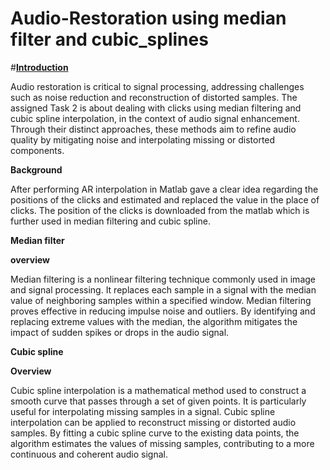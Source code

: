 # Audio-Restoration using median filter and cubic_splines


#<u>**Introduction**</u>


Audio restoration is critical to signal processing, 
addressing challenges such as noise reduction and reconstruction of distorted samples. The assigned Task 2 is about dealing with clicks using 
median filtering and cubic spline interpolation, in the context of audio signal enhancement. Through their distinct approaches, 
these methods aim to refine audio quality by mitigating noise and interpolating missing or distorted components.

**Background**

After performing AR interpolation in Matlab gave a clear idea regarding the positions of the clicks and estimated and replaced the value in the place of clicks. 
The position of the clicks is downloaded from the matlab which is further used in median filtering and cubic spline. 

**Median filter**


**overview**


Median filtering is a nonlinear filtering technique commonly used in image and signal processing. It replaces each sample in a signal with the median value of neighboring samples within a specified window. Median filtering proves effective in reducing impulse noise and outliers. By identifying and replacing extreme values with the median, the algorithm mitigates the impact of sudden spikes or drops in the audio signal.


**Cubic spline**


**Overview**


Cubic spline interpolation is a mathematical method used to construct a smooth curve that passes through a set of given points. It is particularly useful for interpolating missing samples in a signal.
Cubic spline interpolation can be applied to reconstruct missing or distorted audio samples. By fitting a cubic spline curve to the existing data points, the algorithm estimates the values of missing samples, contributing to a more continuous and coherent audio signal.
